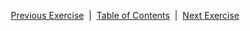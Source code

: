 


<p align="center">
  <a href="/README.md">Previous Exercise</a> &nbsp;|
  &nbsp;<a href="/README.md">Table of Contents</a> &nbsp;|
  &nbsp;<a href="/02%20-%20Get%20Started.MD">Next Exercise</a>
</p>

[1]: https://tutorial-web-app-webapp.apps.dfw-7226.example.opentlc.com/
[2]: https://fuse-2dd27faf-dfda-11ea-a6a0-0a580a010007.apps.dfw-7226.example.opentlc.com/
